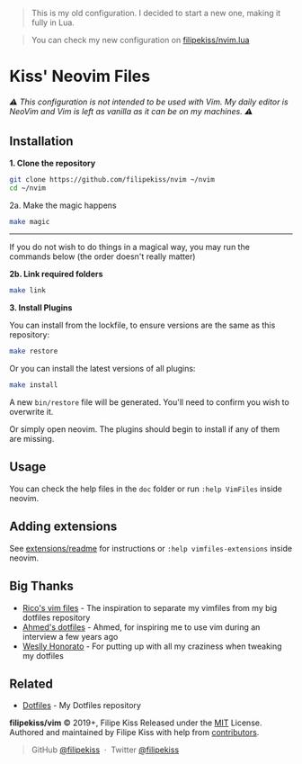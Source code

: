 > This is my old configuration. I decided to start a new one, making it fully in
> Lua.

> You can check my new configuration on [filipekiss/nvim.lua](https://github.com/filipekiss/nvim.lua)

# Kiss' Neovim Files

###### ⚠️ This configuration is not intended to be used with Vim. My daily editor is NeoVim and Vim is left as vanilla as it can be on my machines. ⚠️

## Installation

**1. Clone the repository**

```sh
git clone https://github.com/filipekiss/nvim ~/nvim
cd ~/nvim
```

2a. Make the magic happens

```sh
make magic
```

---

If you do not wish to do things in a magical way, you may run the commands below
(the order doesn't really matter)

**2b. Link required folders**

```sh
make link
```

**3. Install Plugins**

You can install from the lockfile, to ensure versions are the same as this
repository:

```sh
make restore
```

Or you can install the latest versions of all plugins:

```sh
make install
```

A new `bin/restore` file will be generated. You'll need to confirm you wish to
overwrite it.

Or simply open neovim. The plugins should begin to install if any of them are
missing.

## Usage

You can check the help files in the `doc` folder or run `:help VimFiles` inside
neovim.

## Adding extensions

See [extensions/readme](extensions/README.md) for instructions or
`:help vimfiles-extensions` inside neovim.

## Big Thanks

-   [Rico's vim files](https://github.com/rstacruz/vimfiles/) - The inspiration
    to separate my vimfiles from my big dotfiles repository
-   [Ahmed's dotfiles](http://github.com/ahmedelgabri/dotfiles) - Ahmed, for
    inspiring me to use vim during an interview a few years ago
-   [Weslly Honorato](http://github.com/weslly) - For putting up with all my
    craziness when tweaking my dotfiles

## Related

-   [Dotfiles](http://github.com/filipekiss/dotfiles) - My Dotfiles repository

**filipekiss/vim** © 2019+, Filipe Kiss Released under the [MIT] License.<br>
Authored and maintained by Filipe Kiss with help from [contributors].

> GitHub [@filipekiss](https://github.com/filipekiss) &nbsp;&middot;&nbsp;
> Twitter [@filipekiss](https://twitter.com/filipekiss)

[mit]: http://mit-license.org/
[contributors]: http://github.com/filipekiss/vim/contributors
